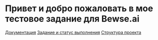 ﻿# Привет и добро пожаловать в мое тестовое задание для Bewse.ai

[Документация](./docs/)
[Задание и статус выполнения](./docs/task.md)
[Структура проекта](./docs/structure.md)